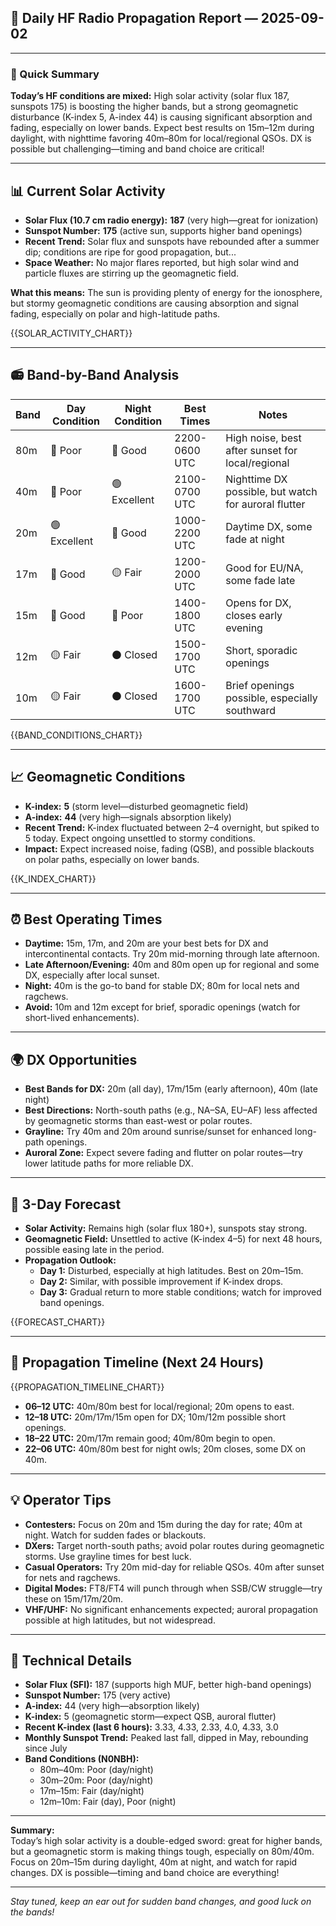 ## 📡 Daily HF Radio Propagation Report — 2025-09-02

---

### 🎯 Quick Summary

**Today’s HF conditions are mixed:** High solar activity (solar flux 187, sunspots 175) is boosting the higher bands, but a strong geomagnetic disturbance (K-index 5, A-index 44) is causing significant absorption and fading, especially on lower bands. Expect best results on 15m–12m during daylight, with nighttime favoring 40m–80m for local/regional QSOs. DX is possible but challenging—timing and band choice are critical!

---

## 📊 Current Solar Activity

- **Solar Flux (10.7 cm radio energy):** **187** (very high—great for ionization)
- **Sunspot Number:** **175** (active sun, supports higher band openings)
- **Recent Trend:** Solar flux and sunspots have rebounded after a summer dip; conditions are ripe for good propagation, but...
- **Space Weather:** No major flares reported, but high solar wind and particle fluxes are stirring up the geomagnetic field.

**What this means:** The sun is providing plenty of energy for the ionosphere, but stormy geomagnetic conditions are causing absorption and signal fading, especially on polar and high-latitude paths.

{{SOLAR_ACTIVITY_CHART}}

---

## 📻 Band-by-Band Analysis

| Band | Day Condition | Night Condition | Best Times | Notes |
|------|---------------|-----------------|------------|-------|
| 80m  | 🔴 Poor       | 🔵 Good         | 2200-0600 UTC | High noise, best after sunset for local/regional |
| 40m  | 🔴 Poor       | 🟢 Excellent    | 2100-0700 UTC | Nighttime DX possible, but watch for auroral flutter |
| 20m  | 🟢 Excellent  | 🔵 Good         | 1000-2200 UTC | Daytime DX, some fade at night |
| 17m  | 🔵 Good       | 🟡 Fair         | 1200-2000 UTC | Good for EU/NA, some fade late |
| 15m  | 🔵 Good       | 🔴 Poor         | 1400-1800 UTC | Opens for DX, closes early evening |
| 12m  | 🟡 Fair       | ⚫ Closed        | 1500-1700 UTC | Short, sporadic openings |
| 10m  | 🟡 Fair       | ⚫ Closed        | 1600-1700 UTC | Brief openings possible, especially southward |

{{BAND_CONDITIONS_CHART}}

---

## 📈 Geomagnetic Conditions

- **K-index:** **5** (storm level—disturbed geomagnetic field)
- **A-index:** **44** (very high—signals absorption likely)
- **Recent Trend:** K-index fluctuated between 2–4 overnight, but spiked to 5 today. Expect ongoing unsettled to stormy conditions.
- **Impact:** Expect increased noise, fading (QSB), and possible blackouts on polar paths, especially on lower bands.

{{K_INDEX_CHART}}

---

## ⏰ Best Operating Times

- **Daytime:** 15m, 17m, and 20m are your best bets for DX and intercontinental contacts. Try 20m mid-morning through late afternoon.
- **Late Afternoon/Evening:** 40m and 80m open up for regional and some DX, especially after local sunset.
- **Night:** 40m is the go-to band for stable DX; 80m for local nets and ragchews.
- **Avoid:** 10m and 12m except for brief, sporadic openings (watch for short-lived enhancements).

---

## 🌍 DX Opportunities

- **Best Bands for DX:** 20m (all day), 17m/15m (early afternoon), 40m (late night)
- **Best Directions:** North-south paths (e.g., NA–SA, EU–AF) less affected by geomagnetic storms than east-west or polar routes.
- **Grayline:** Try 40m and 20m around sunrise/sunset for enhanced long-path openings.
- **Auroral Zone:** Expect severe fading and flutter on polar routes—try lower latitude paths for more reliable DX.

---

## 🔮 3-Day Forecast

- **Solar Activity:** Remains high (solar flux 180+), sunspots stay strong.
- **Geomagnetic Field:** Unsettled to active (K-index 4–5) for next 48 hours, possible easing late in the period.
- **Propagation Outlook:**
  - **Day 1:** Disturbed, especially at high latitudes. Best on 20m–15m.
  - **Day 2:** Similar, with possible improvement if K-index drops.
  - **Day 3:** Gradual return to more stable conditions; watch for improved band openings.

{{FORECAST_CHART}}

---

## 📡 Propagation Timeline (Next 24 Hours)

{{PROPAGATION_TIMELINE_CHART}}

- **06–12 UTC:** 40m/80m best for local/regional; 20m opens to east.
- **12–18 UTC:** 20m/17m/15m open for DX; 10m/12m possible short openings.
- **18–22 UTC:** 20m/17m remain good; 40m/80m begin to open.
- **22–06 UTC:** 40m/80m best for night owls; 20m closes, some DX on 40m.

---

## 💡 Operator Tips

- **Contesters:** Focus on 20m and 15m during the day for rate; 40m at night. Watch for sudden fades or blackouts.
- **DXers:** Target north-south paths; avoid polar routes during geomagnetic storms. Use grayline times for best luck.
- **Casual Operators:** Try 20m mid-day for reliable QSOs. 40m after sunset for nets and ragchews.
- **Digital Modes:** FT8/FT4 will punch through when SSB/CW struggle—try these on 15m/17m/20m.
- **VHF/UHF:** No significant enhancements expected; auroral propagation possible at high latitudes, but not widespread.

---

## 🔬 Technical Details

- **Solar Flux (SFI):** 187 (supports high MUF, better high-band openings)
- **Sunspot Number:** 175 (very active)
- **A-index:** 44 (very high—absorption likely)
- **K-index:** 5 (geomagnetic storm—expect QSB, auroral flutter)
- **Recent K-index (last 6 hours):** 3.33, 4.33, 2.33, 4.0, 4.33, 3.0
- **Monthly Sunspot Trend:** Peaked last fall, dipped in May, rebounding since July
- **Band Conditions (N0NBH):**
  - 80m–40m: Poor (day/night)
  - 30m–20m: Poor (day/night)
  - 17m–15m: Fair (day/night)
  - 12m–10m: Fair (day), Poor (night)

---

**Summary:**  
Today’s high solar activity is a double-edged sword: great for higher bands, but a geomagnetic storm is making things tough, especially on 80m/40m. Focus on 20m–15m during daylight, 40m at night, and watch for rapid changes. DX is possible—timing and band choice are everything!

---

_Stay tuned, keep an ear out for sudden band changes, and good luck on the bands!_
